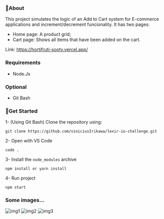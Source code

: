 ### 🤔About 

This project simulates the logic of an Add to Cart system for E-commerce applications and increment/decrement funcionality. It has two pages:
- Home page: A product grid;
- Cart page: Shows all items that have been added on the cart.

Link: https://hortifruti-sooty.vercel.app/

### Requirements
- Node.Js

### Optional
- Git Bash


### 🚀Get Started

1- (Using Git Bash) Clone the repository using:
```
git clone https://github.com/viniciusIrikawa/lexir-io-challenge.git
```

2- Open with VS Code
```
code .
```

3- Install the `node_modules` archive
```
npm install or yarn install
```

4- Run project
```
npm start
```

### Some images...
![img1](https://user-images.githubusercontent.com/55358204/174418223-9173b3ec-a421-489e-b4f6-71d80a8a69df.png)
![img2](https://user-images.githubusercontent.com/55358204/174418237-ad9e9334-40e4-471e-98ff-d2ad3f8b1e3c.png)
![img3](https://user-images.githubusercontent.com/55358204/174418298-76683e49-26eb-4ed7-9f4a-aa25059a64d6.png)

